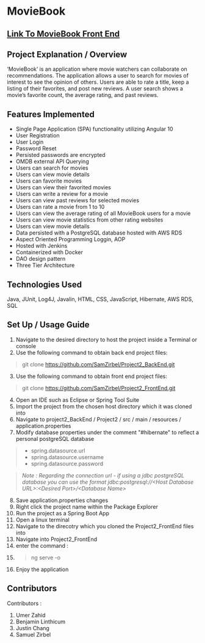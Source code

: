 # MovieBook

## [Link To MovieBook Front End](https://github.com/SamZirbel/Project2_FrontEnd)

## Project Explanation / Overview

‘MovieBook’ is an application where movie watchers can collaborate on recommendations.  The application allows a user to search for movies of interest to see the opinion of others.  Users are able to rate a title, keep a listing of their favorites, and post new reviews.  A user search shows a movie’s favorite count, the average rating, and past reviews.

## Features Implemented

- Single Page Application (SPA) functionality utilizing Angular 10
- User Registration
- User Login
- Password Reset
- Persisted passwords are encrypted
- OMDB external API Querying
- Users can search for movies
- Users can view movie details
- Users can favorite movies
- Users can view their favorited movies
- Users can write a review for a movie
- Users can view past reviews for selected movies
- Users can rate a movie from 1 to 10
- Users can view the average rating of all MovieBook users for a movie
- Users can view movie statistics from other rating websites
- Users can view movie details
- Data persisted with a PostgreSQL database hosted with AWS RDS
- Aspect Oriented Programming Loggin, AOP
- Hosted with Jenkins
- Containerized with Docker
- DAO design pattern
- Three Tier Architecture

## Technologies Used

Java, JUnit, Log4J, Javalin, HTML, CSS, JavaScript, Hibernate, AWS RDS, SQL

## Set Up / Usage Guide

1. Navigate to the desired directory to host the project inside a Terminal or console
2. Use the following command to obtain back end project files: 
> git clone https://github.com/SamZirbel/Project2_BackEnd.git
3.  Use the following command to obtain front end project files: 
> git clone https://github.com/SamZirbel/Project2_FrontEnd.git
4. Open an IDE such as Eclipse or Spring Tool Suite
5. Import the project from the chosen host directory which it was cloned into
6. Navigate to project2_BackEnd / Project2 / src / main / resources / application.properties
7. Modify database properties under the comment "#hibernate" to reflect a personal postgreSQL database
> - spring.datasource.url
> - spring.datasource.username
> - spring.datasource.password

> _Note : Regarding the connection url - if using a jdbc postgreSQL database you can use the format jdbc:postgresql://\<Host Database URL\>:\<Desired Port\>/\<Database Name\>_
8. Save application.properties changes
9. Right click the project name within the Package Explorer
10. Run the project as a Spring Boot App
11. Open a linux terminal
12. Navigate to the direcotry which you cloned the Project2_FrontEnd files into
13. Navigate into Project2_FrontEnd
14. enter the command :
15. > ng serve -o
16. Enjoy the application

## Contributors

Contributors : 
1. Umer Zahid
2. Benjamin Linthicum
3. Justin Chang
5. Samuel Zirbel
